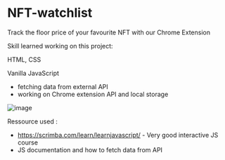 # NFT-watchlist
Track the floor price of your favourite NFT with our Chrome Extension

Skill learned working on this project:

HTML, CSS

Vanilla JavaScript
  - fetching data from external API
  - working on Chrome extension API and local storage

![image](https://user-images.githubusercontent.com/104938242/166818800-059650e1-350c-449c-93bb-c2c9b1cdd7ee.png)

Ressource used :
- https://scrimba.com/learn/learnjavascript/ - Very good interactive JS course
- JS documentation and how to fetch data from API
